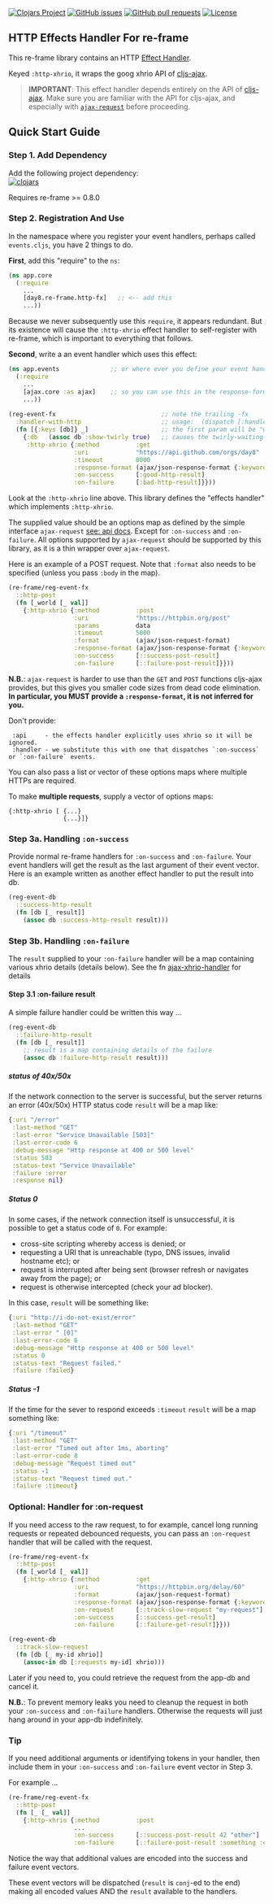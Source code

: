 <!-- [![CI](https://github.com/day8/re-frame-http-fx/workflows/ci/badge.svg)](https://github.com/day8/re-frame-http-fx/actions?workflow=ci)
[![CD](https://github.com/day8/re-frame-http-fx/workflows/cd/badge.svg)](https://github.com/day8/re-frame-http-fx/actions?workflow=cd)
[![GitHub tag (latest by date)](https://img.shields.io/github/v/tag/day8/re-frame-http-fx?style=flat)](https://github.com/day8/re-frame-http-fx/tags) -->
[![Clojars Project](https://img.shields.io/clojars/v/day8.re-frame/http-fx?style=for-the-badge&logo=clojure&logoColor=fff)](https://clojars.org/day8.re-frame/http-fx)
[![GitHub issues](https://img.shields.io/github/issues-raw/day8/re-frame-http-fx?style=for-the-badge&logo=github)](https://github.com/day8/re-frame-http-fx/issues)
[![GitHub pull requests](https://img.shields.io/github/issues-pr/day8/re-frame-http-fx?style=for-the-badge&logo=github)](https://github.com/day8/re-frame-http-fx/pulls)
[![License](https://img.shields.io/github/license/day8/re-frame-http-fx?style=for-the-badge)](LICENSE)

## HTTP Effects Handler For re-frame

This re-frame library contains an HTTP [Effect Handler](https://github.com/day8/re-frame/tree/develop/docs).

Keyed `:http-xhrio`, it wraps the goog xhrio API of [cljs-ajax](https://github.com/JulianBirch/cljs-ajax).

> **IMPORTANT**: This effect handler depends entirely on the API of [cljs-ajax](https://github.com/JulianBirch/cljs-ajax). Make sure you are familiar with the API for cljs-ajax, and especially with [`ajax-request`](https://github.com/JulianBirch/cljs-ajax#ajax-request) before proceeding.

## Quick Start Guide

### Step 1. Add Dependency

Add the following project dependency: <br>
[![clojars](https://img.shields.io/clojars/v/day8.re-frame/http-fx.svg)](https://clojars.org/day8.re-frame/http-fx)

Requires re-frame >= 0.8.0

### Step 2. Registration And Use

In the namespace where you register your event handlers, perhaps called `events.cljs`, you have 2 things to do.

**First**, add this "require" to the `ns`:
```clj
(ns app.core
  (:require
    ...
    [day8.re-frame.http-fx]   ;; <-- add this
    ...))
```

Because we never subsequently use this `require`, it
appears redundant.  But its existence will cause the `:http-xhrio` effect
handler to self-register with re-frame, which is important
to everything that follows.

**Second**, write a an event handler which uses this effect:
```clj
(ns app.events              ;; or where ever you define your event handlers
  (:require
    ...
    [ajax.core :as ajax]    ;; so you can use this in the response-format below
    ...))
    
(reg-event-fx                             ;; note the trailing -fx
  :handler-with-http                      ;; usage:  (dispatch [:handler-with-http])
  (fn [{:keys [db]} _]                    ;; the first param will be "world"
    {:db   (assoc db :show-twirly true)   ;; causes the twirly-waiting-dialog to show??
     :http-xhrio {:method          :get
                  :uri             "https://api.github.com/orgs/day8"
                  :timeout         8000                                           ;; optional see API docs
                  :response-format (ajax/json-response-format {:keywords? true})  ;; IMPORTANT!: You must provide this.
                  :on-success      [:good-http-result]
                  :on-failure      [:bad-http-result]}}))
```

Look at the `:http-xhrio` line above. This library defines the "effects handler"
which implements `:http-xhrio`.

The supplied value should be an options map as defined by the simple interface `ajax-request` [see: api docs](https://github.com/JulianBirch/cljs-ajax#ajax-request). Except for `:on-success` and `:on-failure`. All options supported by `ajax-request`
should be supported by this library, as it is a thin wrapper over `ajax-request`.

Here is an example of a POST request. Note that `:format` also needs to be specified (unless you pass `:body` in the 
map).

```cljs
(re-frame/reg-event-fx
  ::http-post
  (fn [_world [_ val]]
    {:http-xhrio {:method          :post
                  :uri             "https://httpbin.org/post"
                  :params          data
                  :timeout         5000
                  :format          (ajax/json-request-format)
                  :response-format (ajax/json-response-format {:keywords? true})
                  :on-success      [::success-post-result]
                  :on-failure      [::failure-post-result]}}))
```

**N.B.**: `ajax-request` is harder to use than the `GET` and `POST` functions
 cljs-ajax provides, but this gives you smaller code sizes from dead code elimination.
 **In particular, you MUST provide a `:response-format`, it is not inferred for you.**

Don't provide:

     :api     - the effects handler explicitly uses xhrio so it will be ignored.
     :handler - we substitute this with one that dispatches `:on-success` or `:on-failure` events.

You can also pass a list or vector of these options maps where multiple HTTPs are required.

To make **multiple requests**, supply a vector of options maps:
```
{:http-xhrio [ {...}
               {...}]}
```

### Step 3a. Handling `:on-success`

Provide normal re-frame handlers for `:on-success` and `:on-failure`. Your event
handlers will get the result as the last argument of their event vector. Here is an
example written as another effect handler to put the result into db.

```clojure
(reg-event-db
  ::success-http-result
  (fn [db [_ result]]
    (assoc db :success-http-result result)))
```


### Step 3b. Handling `:on-failure`

The `result` supplied to your `:on-failure` handler will be a map containing various xhrio details (details below). 
See the fn [ajax-xhrio-handler](/src/day8/re_frame/http_fx.cljs#L23) for details

#### Step 3.1 :on-failure result

A simple failure handler could be written this way ...

```clojure
(reg-event-db
  ::failure-http-result
  (fn [db [_ result]]
    ;; result is a map containing details of the failure
    (assoc db :failure-http-result result)))
```

##### status of 40x/50x

If the network connection to the server is successful, but the server returns an
error (40x/50x) HTTP status code `result` will be a map like:

```clojure
{:uri "/error"
 :last-method "GET"
 :last-error "Service Unavailable [503]"
 :last-error-code 6
 :debug-message "Http response at 400 or 500 level"
 :status 503
 :status-text "Service Unavailable"
 :failure :error
 :response nil}
```

##### Status 0

In some cases, if the network connection itself is unsuccessful, it is possible
to get a status code of `0`. For example:

- cross-site scripting whereby access is denied; or
- requesting a URI that is unreachable (typo, DNS issues, invalid hostname etc); or
- request is interrupted after being sent (browser refresh or navigates away from the page); or
- request is otherwise intercepted (check your ad blocker).

In this case, `result` will be something like:

```clojure
{:uri "http://i-do-not-exist/error"
 :last-method "GET"
 :last-error " [0]"
 :last-error-code 6
 :debug-message "Http response at 400 or 500 level"
 :status 0
 :status-text "Request failed."
 :failure :failed}
```

##### Status -1

If the time for the sever to respond exceeds `:timeout` `result` will be a map something 
like:

```clojure
{:uri "/timeout"
 :last-method "GET"
 :last-error "Timed out after 1ms, aborting"
 :last-error-code 8
 :debug-message "Request timed out"
 :status -1
 :status-text "Request timed out."
 :failure :timeout}
```

### Optional: Handler for :on-request

If you need access to the raw request, to for example, cancel long running requests or repeated debounced requests,
you can pass an `:on-request` handler that will be called with the request.

```clojure
(re-frame/reg-event-fx
  ::http-post
  (fn [_world [_ val]]
    {:http-xhrio {:method          :get
                  :uri             "https://httpbin.org/delay/60"
                  :format          (ajax/json-request-format)
                  :response-format (ajax/json-response-format {:keywords? true})
                  :on-request      [::track-slow-request "my-request"]
                  :on-success      [::success-get-result]
                  :on-failure      [::failure-get-result]}}))

(reg-event-db
  ::track-slow-request
  (fn [db [_ my-id xhrio]]
    (assoc-in db [:requests my-id] xhrio)))
```

Later if you need to, you could retrieve the request from the app-db and cancel it.

**N.B.**: To prevent memory leaks you need to cleanup the request in both your `:on-success` and `:on-failure` handlers.
Otherwise the requests will just hang around in your app-db indefinitely.
 

### Tip

If you need additional arguments or identifying tokens in your handler, then
include them in your `:on-success` and `:on-failure` event vector in Step 3. 

For example ... 

```cljs
(re-frame/reg-event-fx
  ::http-post
  (fn [_ [_ val]]
    {:http-xhrio {:method          :post
                  ...
                  :on-success      [::success-post-result 42 "other"]
                  :on-failure      [::failure-post-result :something :else]}}))
```

Notice the way that additional values are encoded into the success and failure event vectors. 

These event vectors will be dispatched (`result` is `conj`-ed to the end) making all encoded values AND the `result` available to the handlers. 
